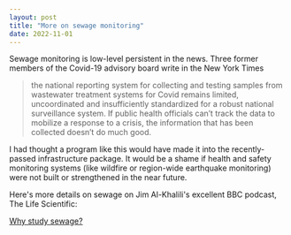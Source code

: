 ```yaml
---
layout: post
title: "More on sewage monitoring"
date: 2022-11-01
---
```


Sewage monitoring is low-level persistent in the news.
Three former members of the Covid-19 advisory board write in the New York Times
> the national reporting system for collecting and testing samples from wastewater treatment systems for Covid remains limited, uncoordinated and insufficiently standardized for a robust national surveillance system. If public health officials can’t track the data to mobilize a response to a crisis, the information that has been collected doesn’t do much good.

I had thought a program like this would have made it into the recently-passed infrastructure package. It would be a shame if health and safety monitoring systems (like wildfire or region-wide earthquake monitoring) were not built or strengthened in the near future.

Here's more details on sewage on Jim Al-Khalili's excellent BBC podcast, The Life Scientific:

[Why study sewage?](https://www.bbc.co.uk/programmes/m001cx0m)